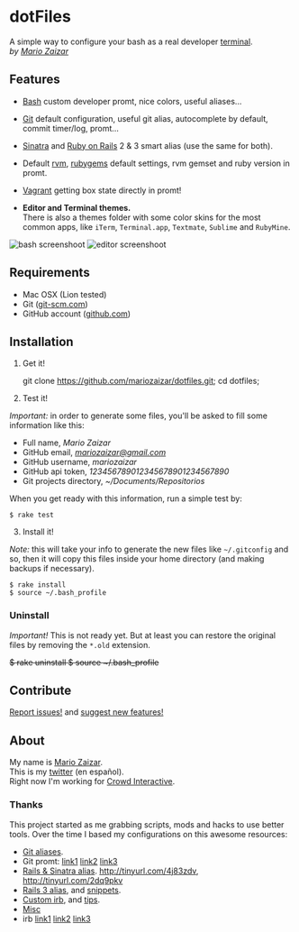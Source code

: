 # dotFiles
A simple way to configure your bash as a real developer [terminal][cli].  
*by [Mario Zaizar](about)*

## Features

- [Bash][bash] custom developer promt, nice colors, useful aliases…
- [Git][git] default configuration, useful git alias, autocomplete by default, commit timer/log, promt…
- [Sinatra][sinatra] and [Ruby on Rails][rails] 2 & 3 smart alias (use the same for both).
- Default [rvm][rvm], [rubygems][gem] default settings, rvm gemset and ruby version in promt.
- [Vagrant][vagrant] getting box state directly in promt!

- **Editor and Terminal themes.**  
There is also a themes folder with some color skins for the most common apps,
like `iTerm`, `Terminal.app`, `Textmate`, `Sublime` and `RubyMine`.

![bash screenshoot](http://github.com/mariozaizar/dotfiles/raw/master/images/bash.png)
![editor screenshoot](http://github.com/mariozaizar/dotfiles/raw/master/images/editor.png)

## Requirements

- Mac OSX (Lion tested)
- Git ([git-scm.com](http://git-scm.com))
- GitHub account ([github.com](http://github.com))

## Installation

1) Get it!

	git clone https://github.com/mariozaizar/dotfiles.git;
    cd dotfiles;

2) Test it!

*Important:* in order to generate some files, you'll be asked to fill some
information like this:

- Full name, *Mario Zaizar*
- GitHub email, *mariozaizar@gmail.com*
- GitHub username, *mariozaizar*
- GitHub api token, *123456789012345678901234567890*
- Git projects directory, *~/Documents/Repositorios*

When you get ready with this information, run a simple test by:

    $ rake test

3) Install it!

*Note:* this will take your info to generate the new files like
`~/.gitconfig` and so, then it will copy this files inside your home directory
(and making backups if necessary).

    $ rake install
    $ source ~/.bash_profile

### Uninstall

*Important!* This is not ready yet. But at least you can restore the original files by removing the `*.old` extension.

<strike>
	$ rake uninstall
	$ source ~/.bash_profile
</strike>

## Contribute

[Report issues!](https://github.com/mariozaizar/dotfiles/issues?labels=Bugs) and
[suggest new features!](https://github.com/mariozaizar/dotfiles/issues?labels=Features)

## About

My name is [Mario Zaizar][about].  
This is my [twitter](twitter) (en español).  
Right now I'm working for [Crowd Interactive](crowd).

### Thanks

This project started as me grabbing scripts, mods and hacks to use better tools.
Over the time I based my configurations on this awesome resources:

- [Git aliases](http://library.edgecase.com/git_immersion/lab_11.html).
- Git promt:
[link1](http://tinyurl.com/4q6zehb)
[link2](https://gist.github.com/778558)
[link3](http://tinyurl.com/4kzgb7k)
- [Rails & Sinatra alias](http://openmonkey.com/2009/03/06/adaptive-script-console-shell-alias-for-both-rails-and-sinatra/). http://tinyurl.com/4j83zdv, http://tinyurl.com/2dq9pkv
- [Rails 3 alias](http://matthewhutchinson.net/2010/9/19/rails-3-bash-aliases-and-irbrc-configs),  and [snippets](http://snippets.rorbuilder.info/posts/show/272).
- [Custom irb](http://iain.nl/2010/07/customizing-irb-2010-edition/), and [tips](http://robots.thoughtbot.com/post/159806033/irb-script-console-tips).
- [Misc](https://gist.github.com/1270654)
- irb
[link1](http://iain.nl/2010/07/customizing-irb-2010-edition/)
[link2](http://snippets.rorbuilder.info/posts/show/272)
[link3](http://robots.thoughtbot.com/post/159806033/irb-script-console-tips)

[about]: http://about.me/mariozaizar
[twitter]: http://twitter.com/mariozaizar
[crowdint]: http://blog.crowdint.com
[cli]: http://en.wikipedia.org/wiki/Command_line_interface
[git]: http://git-scm.com/
[sinatra]: http://www.sinatrarb.com/
[rails]: http://rubyonrails.org/
[rvm]: https://rvm.beginrescueend.com/
[gem]: http://rubygems.org/
[bash]: http://www.gnu.org/software/bash/
[vagrant]: http://vagrantup.com
